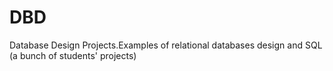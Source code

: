 # DBD
Database Design Projects.Examples of relational databases design and SQL (a bunch of students' projects)
